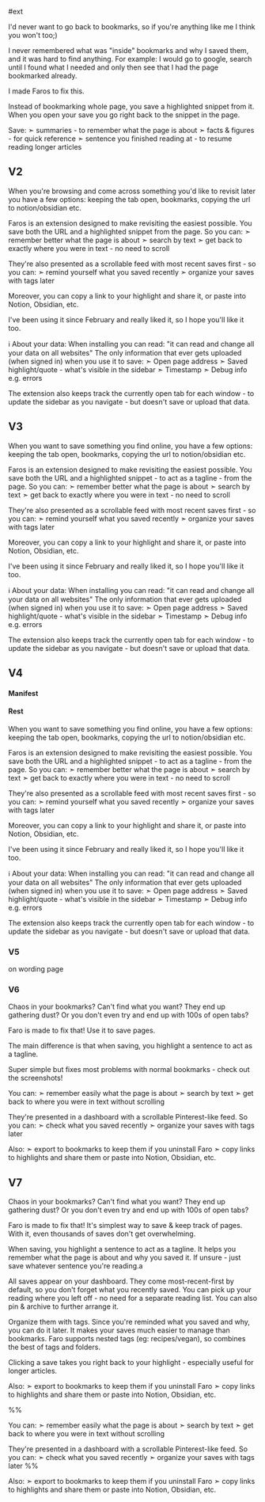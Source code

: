 #ext

I'd never want to go back to bookmarks, so if you're anything like me I think you won't too;)

I never remembered what was "inside" bookmarks and why I saved them, and it was hard to find anything.
For example: I would go to google, search until I found what I needed and only then see that I had the page bookmarked already.

I made Faros to fix this.

Instead of bookmarking whole page, you save a highlighted snippet from it. When you open your save you go right back to the snippet in the page.

Save:
➣ summaries - to remember what the page is about
➣ facts & figures - for quick reference
➣ sentence you finished reading at - to resume reading longer articles


## V2

When you're browsing and come across something you'd like to revisit later you have a few options: keeping the tab open, bookmarks, copying the url to notion/obsidian etc. 

Faros is an extension designed to make revisiting the easiest possible.
You save both the URL and a highlighted snippet from the page.
So you can:
➣ remember better what the page is about
➣ search by text
➣ get back to exactly where you were in text - no need to scroll 

They're also presented as a scrollable feed with most recent saves first - so you can:
➣ remind yourself what you saved recently
➣ organize your saves with tags later

Moreover, you can copy a link to your highlight and share it, or paste into Notion, Obsidian, etc.

I've been using it since February and really liked it, so I hope you'll like it too.


ℹ️ About your data:
When installing you can read: "it can read and change all your data on all websites"
The only information that ever gets uploaded (when signed in) when you use it to save:
➣ Open page address
➣ Saved highlight/quote - what's visible in the sidebar
➣ Timestamp
➣ Debug info e.g. errors

The extension also keeps track the currently open tab for each window - to update the sidebar as you navigate - but doesn't save or upload that data.

## V3
When you want to save something you find online, you have a few options: keeping the tab open, bookmarks, copying the url to notion/obsidian etc. 

Faros is an extension designed to make revisiting the easiest possible.
You save both the URL and a highlighted snippet - to act as a tagline - from the page.
So you can:
➣ remember better what the page is about
➣ search by text
➣ get back to exactly where you were in text - no need to scroll 

They're also presented as a scrollable feed with most recent saves first - so you can:
➣ remind yourself what you saved recently
➣ organize your saves with tags later

Moreover, you can copy a link to your highlight and share it, or paste into Notion, Obsidian, etc.

I've been using it since February and really liked it, so I hope you'll like it too.

ℹ️ About your data:
When installing you can read: "it can read and change all your data on all websites"
The only information that ever gets uploaded (when signed in) when you use it to save:
➣ Open page address
➣ Saved highlight/quote - what's visible in the sidebar
➣ Timestamp
➣ Debug info e.g. errors

The extension also keeps track the currently open tab for each window - to update the sidebar as you navigate - but doesn't save or upload that data.

## V4
#### Manifest
#### Rest


When you want to save something you find online, you have a few options: keeping the tab open, bookmarks, copying the url to notion/obsidian etc. 

Faros is an extension designed to make revisiting the easiest possible.
You save both the URL and a highlighted snippet - to act as a tagline - from the page.
So you can:
➣ remember better what the page is about
➣ search by text
➣ get back to exactly where you were in text - no need to scroll 

They're also presented as a scrollable feed with most recent saves first - so you can:
➣ remind yourself what you saved recently
➣ organize your saves with tags later

Moreover, you can copy a link to your highlight and share it, or paste into Notion, Obsidian, etc.

I've been using it since February and really liked it, so I hope you'll like it too.

ℹ️ About your data:
When installing you can read: "it can read and change all your data on all websites"
The only information that ever gets uploaded (when signed in) when you use it to save:
➣ Open page address
➣ Saved highlight/quote - what's visible in the sidebar
➣ Timestamp
➣ Debug info e.g. errors

The extension also keeps track the currently open tab for each window - to update the sidebar as you navigate - but doesn't save or upload that data.

### V5
on wording page
### V6
Chaos in your bookmarks? Can't find what you want? They end up gathering dust? Or you don't even try and end up with 100s of open tabs?

Faro is made to fix that! Use it to save pages.

The main difference is that when saving, you highlight a sentence to act as a tagline. 

Super simple but fixes most problems with normal bookmarks - check out the screenshots!

You can:
➣ remember easily what the page is about
➣ search by text
➣ get back to where you were in text without scrolling

They're presented in a dashboard with a scrollable Pinterest-like feed.
So you can:
➣ check what you saved recently
➣ organize your saves with tags later

Also:
➣ export to bookmarks to keep them if you uninstall Faro
➣ copy links to highlights and share them or paste into Notion, Obsidian, etc.

## V7 
Chaos in your bookmarks? Can't find what you want? They end up gathering dust? Or you don't even try and end up with 100s of open tabs?

Faro is made to fix that! It's simplest way to save & keep track of pages.
With it, even thousands of saves don't get overwhelming.

When saving, you highlight a sentence to act as a tagline. It helps you remember what the page is about and why you saved it. 
If unsure - just save whatever sentence you're reading.a

All saves appear on your dashboard. They come most-recent-first by default, so you don't forget what you recently saved. You can pick up your reading where you left off - no need for a separate reading list. You can also pin & archive to further arrange it.

Organize them with tags. Since you're reminded what you saved and why, you can do it later. It makes your saves much easier to manage than bookmarks. Faro supports nested tags (eg: recipes/vegan), so combines the best of tags and folders. 

Clicking a save takes you right back to your highlight - especially useful for longer articles.

Also:
➣ export to bookmarks to keep them if you uninstall Faro
➣ copy links to highlights and share them or paste into Notion, Obsidian, etc.

%% 


You can:
➣ remember easily what the page is about
➣ search by text
➣ get back to where you were in text without scrolling

They're presented in a dashboard with a scrollable Pinterest-like feed.
So you can:
➣ check what you saved recently
➣ organize your saves with tags later %%

Also:
➣ export to bookmarks to keep them if you uninstall Faro
➣ copy links to highlights and share them or paste into Notion, Obsidian, etc.
